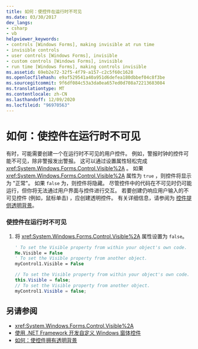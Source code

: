 ```yaml
---
title: 如何：使控件在运行时不可见
ms.date: 03/30/2017
dev_langs:
- csharp
- vb
helpviewer_keywords:
- controls [Windows Forms], making invisible at run time
- invisible controls
- user controls [Windows Forms], invisible
- custom controls [Windows Forms], invisible
- run time [Windows Forms], making controls invisible
ms.assetid: 69eb2e72-32f5-4f79-a157-c2c5f60c1628
ms.openlocfilehash: e9af529541a40a951d6defea180dbbef04c8f3be
ms.sourcegitcommit: 9f6df084c53a3da0ea657ed0d708a72213683084
ms.translationtype: MT
ms.contentlocale: zh-CN
ms.lasthandoff: 12/09/2020
ms.locfileid: "96970563"
---
```

# <a name="how-to-make-your-control-invisible-at-run-time"></a>如何：使控件在运行时不可见
有时，可能需要创建一个在运行时不可见的用户控件。 例如，警报时钟的控件可能不可见，除非警报发出警报。 这可以通过设置属性轻松完成 <xref:System.Windows.Forms.Control.Visible%2A> 。 如果 <xref:System.Windows.Forms.Control.Visible%2A> 属性为 `true` ，则控件将显示为 "正常"。 如果 `false` 为，则控件将隐藏。 尽管控件中的代码在不可见时仍可能运行，但你将无法通过用户界面与控件进行交互。 若要创建仍响应用户输入的不可见控件 (例如，鼠标单击) ，应创建透明控件。 有关详细信息，请参阅为 [控件提供透明背景](how-to-give-your-control-a-transparent-background.md)。  
  
### <a name="to-make-your-control-invisible-at-run-time"></a>使控件在运行时不可见  
  
1. 将 <xref:System.Windows.Forms.Control.Visible%2A> 属性设置为 `false`。  
  
    ```vb  
    ' To set the Visible property from within your object's own code.  
    Me.Visible = False  
    ' To set the Visible property from another object.  
    myControl1.Visible = False  
    ```  
  
    ```csharp  
    // To set the Visible property from within your object's own code.  
    this.Visible = false;  
    // To set the Visible property from another object.  
    myControl1.Visible = false;  
    ```  
  
## <a name="see-also"></a>另请参阅

- <xref:System.Windows.Forms.Control.Visible%2A>
- [使用 .NET Framework 开发自定义 Windows 窗体控件](developing-custom-windows-forms-controls.md)
- [如何：使控件拥有透明背景](how-to-give-your-control-a-transparent-background.md)
